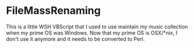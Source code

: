 # FileMassRenaming
This is a little WSH VBScript that I used to use maintain my music collection when my prime OS was Windows. Now that my prime OS is OSX/*nix, I don't use it anymore and it needs to be converted to Perl.
